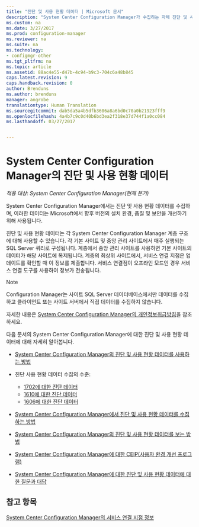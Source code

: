 ```yaml
---
title: "진단 및 사용 현황 데이터 | Microsoft 문서"
description: "System Center Configuration Manager가 수집하는 자체 진단 및 사용 현황 데이터에 대해 알아봅니다."
ms.custom: na
ms.date: 3/27/2017
ms.prod: configuration-manager
ms.reviewer: na
ms.suite: na
ms.technology:
- configmgr-other
ms.tgt_pltfrm: na
ms.topic: article
ms.assetid: 88ac4e55-d47b-4c94-b9c3-704c6a48b845
caps.latest.revision: 9
caps.handback.revision: 0
author: Brenduns
ms.author: brenduns
manager: angrobe
translationtype: Human Translation
ms.sourcegitcommit: dab5da5a4b5dfb3606a8a6bd0c70a0b21923fff9
ms.openlocfilehash: 4a4b7c9c0d40b6bd3ea2f318e37d744f1a0cc084
ms.lasthandoff: 03/27/2017


---
```

# <a name="diagnostics-and-usage-data-for-system-center-configuration-manager"></a>System Center Configuration Manager의 진단 및 사용 현황 데이터

*적용 대상: System Center Configuration Manager(현재 분기)*

System Center Configuration Manager에서는 진단 및 사용 현황 데이터를 수집하며, 이러한 데이터는 Microsoft에서 향후 버전의 설치 환경, 품질 및 보안을 개선하기 위해 사용됩니다.  

 진단 및 사용 현황 데이터는 각 System Center Configuration Manager 계층 구조에 대해 사용할 수 있습니다. 각 기본 사이트 및 중앙 관리 사이트에서 매주 실행되는 SQL Server 쿼리로 구성됩니다. 계층에서 중앙 관리 사이트를 사용하면 기본 사이트의 데이터가 해당 사이트에 복제됩니다. 계층의 최상위 사이트에서, 서비스 연결 지점은 업데이트를 확인할 때 이 정보를 제출합니다. 서비스 연결점이 오프라인 모드인 경우 서비스 연결 도구를 사용하여 정보가 전송됩니다.  

> [!NOTE]  
>  Configuration Manager는 사이트 SQL Server 데이터베이스에서만 데이터를 수집하고 클라이언트 또는 사이트 서버에서 직접 데이터를 수집하지 않습니다.  

 자세한 내용은 [System Center Configuration Manager의 개인정보취급방침](http://go.microsoft.com/fwlink/?LinkID=626527)을 참조하세요.  

 다음 문서의 System Center Configuration Manager에 대한 진단 및 사용 현황 데이터에 대해 자세히 알아봅니다.  

-   [System Center Configuration Manager의 진단 및 사용 현황 데이터를 사용하는 방법](../../../core/plan-design/diagnostics/how-diagnostics-and-usage-data-is-used.md)  

-   진단 사용 현황 데이터 수집의 수준:
    - [1702에 대한 진단 데이터](/sccm/core/plan-design/diagnostics/levels-of-diagnostic-usage-data-collection-1702)      
    - [1610에 대한 진단 데이터](/sccm/core/plan-design/diagnostics/levels-of-diagnostic-usage-data-collection-1610)  
    - [1606에 대한 진단 데이터](/sccm/core/plan-design/diagnostics/levels-of-diagnostic-usage-data-collection-1606)    

<!--
    - [Diagnostic data for 1602](/sccm/core/plan-design/diagnostics/levels-of-diagnostic-usage-data-collection-1602)
    - [Diagnostic data for  1511](/sccm/core/plan-design/diagnostics/levels-of-diagnostic-usage-data-collection-1511)
-->

-   [System Center Configuration Manager에서 진단 및 사용 현황 데이터를 수집하는 방법](../../../core/plan-design/diagnostics/how-diagnostics-and-usage-data-is-collected.md)  

-   [System Center Configuration Manager의 진단 및 사용 현황 데이터를 보는 방법](../../../core/plan-design/diagnostics/view-diagnostics-and-usage-data.md)  

-   [System Center Configuration Manager에 대한 CEIP(사용자 환경 개선 프로그램)](../../../core/plan-design/diagnostics/customer-experience-improvement-program-ceip.md)  

-   [System Center Configuration Manager에 대한 진단 및 사용 현황 데이터에 대한 질문과 대답](../../../core/understand/frequently-asked-questions-about-diagnostics-and-usage-data.md)  

## <a name="see-also"></a>참고 항목  
 [System Center Configuration Manager의 서비스 연결 지점 정보](../../../core/servers/deploy/configure/about-the-service-connection-point.md)

